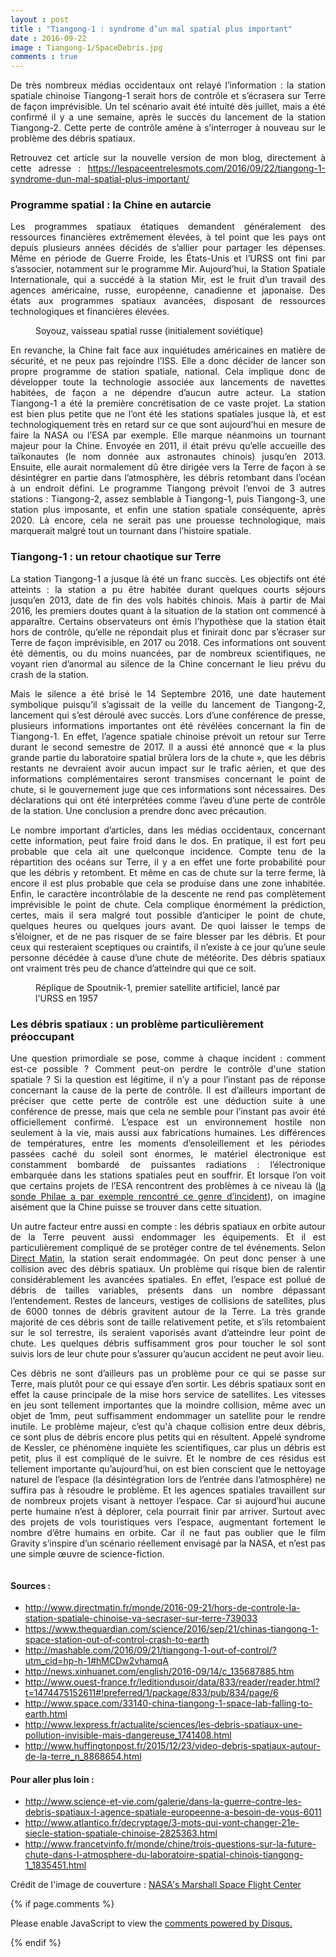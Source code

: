 ```yaml
---
layout : post
title : "Tiangong-1 : syndrome d’un mal spatial plus important"
date : 2016-09-22
image : Tiangong-1/SpaceDebris.jpg
comments : true
---
```


<p class="intro" style="text-align: justify;"><span class="dropcap">D</span>e très nombreux médias occidentaux ont relayé l’information : la station spatiale chinoise Tiangong-1 serait hors de contrôle et s’écrasera sur Terre de façon imprévisible. Un tel scénario avait été intuité dès juillet, mais a été confirmé il y a une semaine, après le succès du lancement de la station Tiangong-2. Cette perte de contrôle amène à s’interroger à nouveau sur le problème des débris spatiaux.</p>

<p style="text-align: justify;"> Retrouvez cet article sur la nouvelle version de mon blog, directement à cette adresse : <a href="https://lespaceentrelesmots.com/2016/09/22/tiangong-1-syndrome-dun-mal-spatial-plus-important/">https://lespaceentrelesmots.com/2016/09/22/tiangong-1-syndrome-dun-mal-spatial-plus-important/</a> </p>


### Programme spatial : la Chine en autarcie

<p style="text-align: justify;">Les programmes spatiaux étatiques demandent généralement des ressources financières extrêmement élevées, à tel point que les pays ont depuis plusieurs années décidés de s’allier pour partager les dépenses. Même en période de Guerre Froide, les États-Unis et l’URSS ont fini par s’associer, notamment sur le programme Mir. Aujourd’hui, la Station Spatiale Internationale, qui a succédé à la station Mir, est le fruit d’un travail des agences américaine, russe, européenne, canadienne et japonaise. Des états aux programmes spatiaux avancées, disposant de ressources technologiques et financières élevées.</p>

<figure>
	<img src="{{ '/assets/img/Tiangong-1/Soyouz.jpg' | prepend: site.baseurl }}" alt=""> 
	<figcaption>Soyouz, vaisseau spatial russe (initialement soviétique)</figcaption>
</figure>

<p style="text-align: justify;">En revanche, la Chine fait face aux inquiétudes américaines en matière de sécurité, et ne peux pas rejoindre l’ISS. Elle a donc décider de lancer son propre programme de station spatiale, national. Cela implique donc de développer toute la technologie associée aux lancements de navettes habitées, de façon a ne dépendre d’aucun autre acteur. La station Tiangong-1 a été la première concrétisation de ce vaste projet. La station est bien plus petite que ne l’ont été les stations spatiales jusque là, et est technologiquement très en retard sur ce que sont aujourd’hui en mesure de faire la NASA ou l’ESA par exemple. Elle marque néanmoins un tournant majeur pour la Chine. Envoyée en 2011, il était prévu qu’elle accueille des taïkonautes (le nom donnée aux astronautes chinois) jusqu’en 2013. Ensuite, elle aurait normalement dû être dirigée vers la Terre de façon à se désintégrer en partie dans l’atmosphère, les débris retombant dans l’océan à un endroit défini. Le programme Tiangong prévoit l’envoi de 3 autres stations : Tiangong-2, assez semblable à Tiangong-1, puis Tiangong-3, une station plus imposante, et enfin une station spatiale conséquente, après 2020. Là encore, cela ne serait pas une prouesse technologique, mais marquerait malgré tout un tournant dans l’histoire spatiale.</p>

### Tiangong-1 : un retour chaotique sur Terre

<p style="text-align: justify;">La station Tiangong-1 a jusque là été un franc succès. Les objectifs ont été atteints : la station a pu être habitée durant quelques courts séjours jusqu’en 2013, date de fin des vols habités chinois. Mais à partir de Mai 2016, les premiers doutes quant à la situation de la station ont commencé à apparaître. Certains observateurs ont émis l’hypothèse que la station était hors de contrôle, qu’elle ne répondait plus et finirait donc par s’écraser sur Terre de façon imprévisible, en 2017 ou 2018. Ces informations ont souvent été démentis, ou du moins nuancées, par de nombreux scientifiques, ne voyant rien d’anormal au silence de la Chine concernant le lieu prévu du crash de la station.</p>

<p style="text-align: justify;">Mais le silence a été brisé le 14 Septembre 2016, une date hautement symbolique puisqu’il s’agissait de la veille du lancement de Tiangong-2, lancement qui s’est déroulé avec succès. Lors d’une conférence de presse, plusieurs informations importantes ont été révélées concernant la fin de Tiangong-1. En effet, l’agence spatiale chinoise prévoit un retour sur Terre durant le second semestre de 2017. Il a aussi été annoncé que « la plus grande partie du laboratoire spatial brûlera lors de la chute », que les débris restants ne devraient avoir aucun impact sur le trafic aérien, et que des informations complémentaires seront transmises concernant le point de chute, si le gouvernement juge que ces informations sont nécessaires. Des déclarations qui ont été interprétées comme l’aveu d’une perte de contrôle de la station. Une conclusion a prendre donc avec précaution.</p>

<p style="text-align: justify;">Le nombre important d’articles, dans les médias occidentaux, concernant cette information, peut faire froid dans le dos. En pratique, il est fort peu probable que cela ait une quelconque incidence. Compte tenu de la répartition des océans sur Terre, il y a en effet une forte probabilité pour que les débris y retombent. Et même en cas de chute sur la terre ferme, là encore il est plus probable que cela se produise dans une zone inhabitée. Enfin, le caractère incontrôlable de la descente ne rend pas complètement imprévisible le point de chute. Cela complique énormément la prédiction, certes, mais il sera malgré tout possible d’anticiper le point de chute, quelques heures ou quelques jours avant. De quoi laisser le temps de s’éloigner, et de ne pas risquer de se faire blesser par les débris. Et pour ceux qui resteraient sceptiques ou craintifs, il n’existe à ce jour qu’une seule personne décédée à cause d’une chute de météorite. Des débris spatiaux ont vraiment très peu de chance d’atteindre qui que ce soit.</p>

<figure>
	<img src="{{ '/assets/img/Tiangong-1/spoutnik.jpg' | prepend: site.baseurl }}" alt=""> 
	<figcaption>Réplique de Spoutnik-1, premier satellite artificiel, lancé par l'URSS en 1957</figcaption>
</figure>

### Les débris spatiaux : un problème particulièrement préoccupant

<p style="text-align: justify;">Une question primordiale se pose, comme à chaque incident : comment est-ce possible ? Comment peut-on perdre le contrôle d'une station spatiale ? Si la question est légitime, il n’y a pour l’instant pas de réponse concernant la cause de la perte de contrôle. Il est d’ailleurs important de préciser que cette perte de contrôle est une déduction suite à une conférence de presse, mais que cela ne semble pour l’instant pas avoir été officiellement confirmé. L’espace est un environnement hostile non seulement à la vie, mais aussi aux fabrications humaines. Les différences de températures, entre les moments d’ensoleillement et les périodes passées caché du soleil sont énormes, le matériel électronique est constamment bombardé de puissantes radiations : l’électronique embarquée dans les stations spatiales peut en souffrir. Et lorsque l’on voit que certains projets de l’ESA rencontrent des problèmes à ce niveau là (<a href="http://www.charlesgabouleaud.fr/blog/Rosetta-30-ans/">la sonde Philae a par exemple rencontré ce genre d’incident</a>), on imagine aisément que la Chine puisse se trouver dans cette situation.</p>

<p style="text-align: justify;">Un autre facteur entre aussi en compte : les débris spatiaux en orbite autour de la Terre peuvent aussi endommager les équipements. Et il est particulièrement compliqué de se protéger contre de tel événements. Selon <a href="http://www.directmatin.fr/monde/2016-09-21/hors-de-controle-la-station-spatiale-chinoise-va-secraser-sur-terre-739033">Direct Matin</a>, la station serait endommagée. On peut donc penser à une collision avec des débris spatiaux. Un problème qui risque bien de ralentir considérablement les avancées spatiales. En effet, l’espace est pollué de débris de tailles variables, présents dans un nombre dépassant l’entendement. Restes de lanceurs, vestiges de collisions de satellites, plus de 6000 tonnes de débris gravitent autour de la Terre. La très grande majorité de ces débris sont de taille relativement petite, et s’ils retombaient sur le sol terrestre, ils seraient vaporisés avant d’atteindre leur point de chute. Les quelques débris suffisamment gros pour toucher le sol sont suivis lors de leur chute pour s’assurer qu’aucun accident ne peut avoir lieu.</p>

<p style="text-align: justify;">Ces débris ne sont d’ailleurs pas un problème pour ce qui se passe sur Terre, mais plutôt pour ce qui essaye d’en sortir. Les débris spatiaux sont en effet la cause principale de la mise hors service de satellites. Les vitesses en jeu sont tellement importantes que la moindre collision, même avec un objet de 1mm, peut suffisamment endommager un satellite pour le rendre inutile. Le problème majeur, c’est qu'à chaque collision entre deux débris, ce sont plus de débris encore plus petits qui en résultent. Appelé syndrome de Kessler, ce phénomène inquiète les scientifiques, car plus un débris est petit, plus il est compliqué de le suivre. Et le nombre de ces résidus est tellement importante qu’aujourd’hui, on est bien conscient que le nettoyage naturel de l’espace (la désintégration lors de l’entrée dans l’atmosphère) ne suffira pas à résoudre le problème. Et les agences spatiales travaillent sur de nombreux projets visant à nettoyer l’espace. Car si aujourd’hui aucune perte humaine n’est à déplorer, cela pourrait finir par arriver. Surtout avec des projets de vols touristiques vers l’espace, augmentant fortement le nombre d’être humains en orbite. Car il ne faut pas oublier que le film Gravity s’inspire d’un scénario réellement envisagé par la NASA, et n’est pas une simple œuvre de science-fiction.</p>

<img src="{{ '/assets/img/Tiangong-1/EarthFromSpace.jpg' | prepend: site.baseurl }}" alt="">

#### Sources :
* <a href="http://www.directmatin.fr/monde/2016-09-21/hors-de-controle-la-station-spatiale-chinoise-va-secraser-sur-terre-739033">http://www.directmatin.fr/monde/2016-09-21/hors-de-controle-la-station-spatiale-chinoise-va-secraser-sur-terre-739033</a>
* <a href="https://www.theguardian.com/science/2016/sep/21/chinas-tiangong-1-space-station-out-of-control-crash-to-earth">https://www.theguardian.com/science/2016/sep/21/chinas-tiangong-1-space-station-out-of-control-crash-to-earth</a>
* <a href="http://mashable.com/2016/09/21/tiangong-1-out-of-control/?utm_cid=hp-h-1#hMCDw2vhamqA">http://mashable.com/2016/09/21/tiangong-1-out-of-control/?utm_cid=hp-h-1#hMCDw2vhamqA</a>
* <a href="http://news.xinhuanet.com/english/2016-09/14/c_135687885.htm">http://news.xinhuanet.com/english/2016-09/14/c_135687885.htm</a>
* <a href="http://www.ouest-france.fr/leditiondusoir/data/833/reader/reader.html?t=1474475152611#!preferred/1/package/833/pub/834/page/6">http://www.ouest-france.fr/leditiondusoir/data/833/reader/reader.html?t=1474475152611#!preferred/1/package/833/pub/834/page/6</a>
* <a href="http://www.space.com/33140-china-tiangong-1-space-lab-falling-to-earth.html">http://www.space.com/33140-china-tiangong-1-space-lab-falling-to-earth.html</a>
* <a href="http://www.lexpress.fr/actualite/sciences/les-debris-spatiaux-une-pollution-invisible-mais-dangereuse_1741408.html">http://www.lexpress.fr/actualite/sciences/les-debris-spatiaux-une-pollution-invisible-mais-dangereuse_1741408.html</a>
* <a href="http://www.huffingtonpost.fr/2015/12/23/video-debris-spatiaux-autour-de-la-terre_n_8868654.html">http://www.huffingtonpost.fr/2015/12/23/video-debris-spatiaux-autour-de-la-terre_n_8868654.html</a>

#### Pour aller plus loin :

* <a href="http://www.science-et-vie.com/galerie/dans-la-guerre-contre-les-debris-spatiaux-l-agence-spatiale-europeenne-a-besoin-de-vous-6011">http://www.science-et-vie.com/galerie/dans-la-guerre-contre-les-debris-spatiaux-l-agence-spatiale-europeenne-a-besoin-de-vous-6011</a>
* <a href="http://www.atlantico.fr/decryptage/3-mots-qui-vont-changer-21e-siecle-station-spatiale-chinoise-2825363.html">http://www.atlantico.fr/decryptage/3-mots-qui-vont-changer-21e-siecle-station-spatiale-chinoise-2825363.html</a>
* <a href="http://www.francetvinfo.fr/monde/chine/trois-questions-sur-la-future-chute-dans-l-atmosphere-du-laboratoire-spatial-chinois-tiangong-1_1835451.html">http://www.francetvinfo.fr/monde/chine/trois-questions-sur-la-future-chute-dans-l-atmosphere-du-laboratoire-spatial-chinois-tiangong-1_1835451.html</a>

Crédit de l'image de couverture : <a href ="https://visualhunt.com/f/photo/14792335634/6fee9d7849/">NASA's Marshall Space Flight Center</a>

{% if page.comments %}
<div id="disqus_thread"></div>
<script>

/**
 *  RECOMMENDED CONFIGURATION VARIABLES: EDIT AND UNCOMMENT THE SECTION BELOW TO INSERT DYNAMIC VALUES FROM YOUR PLATFORM OR CMS.
 *  LEARN WHY DEFINING THESE VARIABLES IS IMPORTANT: https://disqus.com/admin/universalcode/#configuration-variables */
/*
var disqus_config = function () {
    this.page.url = http://www.charlesgabouleaud.fr/blog/Tiangong1-syndrome-mal-spatial-important/;  // Replace PAGE_URL with your page's canonical URL variable
    this.page.identifier = PAGE_IDENTIFIER; // Replace PAGE_IDENTIFIER with your page's unique identifier variable
};
*/
(function() { // DON'T EDIT BELOW THIS LINE
    var d = document, s = d.createElement('script');
    s.src = '//charlesgabouleaud-fr.disqus.com/embed.js';
    s.setAttribute('data-timestamp', +new Date());
    (d.head || d.body).appendChild(s);
})();
</script>
<noscript>Please enable JavaScript to view the <a href="https://disqus.com/?ref_noscript">comments powered by Disqus.</a></noscript>
                                    
{% endif %}
